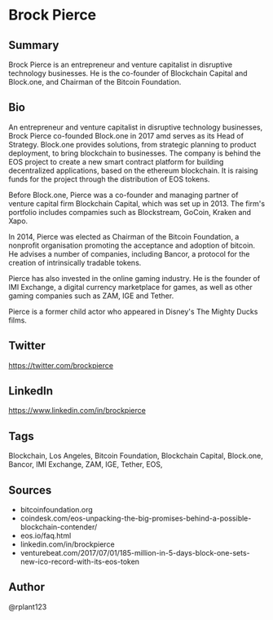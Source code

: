 # Brock Pierce

## Summary
Brock Pierce is an entrepreneur and venture capitalist in disruptive technology businesses. He is the co-founder of Blockchain Capital and Block.one, and Chairman of the Bitcoin Foundation.

## Bio
An entrepreneur and venture capitalist in disruptive technology businesses, Brock Pierce co-founded Block.one in 2017 amd serves as its Head of Strategy. Block.one provides solutions, from strategic planning to product deployment, to bring blockchain to businesses. The company is behind the EOS project to create a new smart contract platform for building decentralized applications, based on the ethereum blockchain. It is raising funds for the project through the distribution of EOS tokens.

Before Block.one, Pierce was a co-founder and managing partner of venture capital firm Blockchain Capital, which was set up in 2013. The firm's portfolio includes compamies such as Blockstream, GoCoin, Kraken and Xapo.

In 2014, Pierce was elected as Chairman of the Bitcoin Foundation, a nonprofit organisation promoting the acceptance and adoption of bitcoin. He advises a number of companies, including Bancor, a protocol for the creation of intrinsically tradable tokens. 

Pierce has also invested in the online gaming industry. He is the founder of IMI Exchange, a digital currency marketplace for games, as well as other gaming companies such as ZAM, IGE and Tether.

Pierce is a former child actor who appeared in Disney's The Mighty Ducks films.

## Twitter
https://twitter.com/brockpierce

## LinkedIn
https://www.linkedin.com/in/brockpierce

## Tags
Blockchain, Los Angeles, Bitcoin Foundation, Blockchain Capital, Block.one, Bancor, IMI Exchange, ZAM, IGE, Tether, EOS, 

## Sources
- bitcoinfoundation.org
- coindesk.com/eos-unpacking-the-big-promises-behind-a-possible-blockchain-contender/
- eos.io/faq.html
- linkedin.com/in/brockpierce
- venturebeat.com/2017/07/01/185-million-in-5-days-block-one-sets-new-ico-record-with-its-eos-token

## Author
@rplant123
